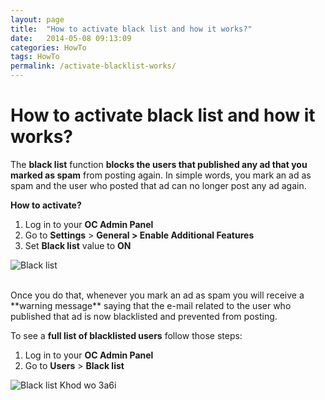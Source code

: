 ```yaml
---
layout: page
title:  "How to activate black list and how it works?"
date:   2014-05-08 09:13:09
categories: HowTo
tags: HowTo
permalink: /activate-blacklist-works/
---
```

# How to activate black list and how it works?

The **black list** function **blocks the users that published any ad that you marked as spam** from posting again. In simple words, you mark an ad as spam and the user who posted that ad can no longer post any ad again.

**How to activate?** 

1. Log in to your **OC Admin Panel** 
2. Go to **Settings** > **General > Enable Additional Features** 
3. Set **Black list** value to **ON** 

![Black list](http://open-classifieds.com/wp-content/uploads/2014/05/Black-list.png)

<br>
Once you do that, whenever you mark an ad as spam you will receive a **warning message** saying that the e-mail related to the user who published that ad is now blacklisted and prevented from posting.

To see a **full list of blacklisted users** follow those steps: 

1. Log in to your **OC Admin Panel** 
2. Go to **Users** > **Black list** 

![Black list Khod wo 3a6i](http://open-classifieds.com/wp-content/uploads/2014/05/Black-list-Khod-wo-3a6i-1024x314.png)


<!--title: How to activate black list and how it works?
link: http://open-classifieds.com/2014/05/08/activate-blacklist-works/
author: Kinan
description: 
post_id: 16089
created: 2014/05/08 11:13:09
created_gmt: 2014/05/08 09:13:09
comment_status: open
post_name: activate-blacklist-works
status: publish
post_type: post-->
